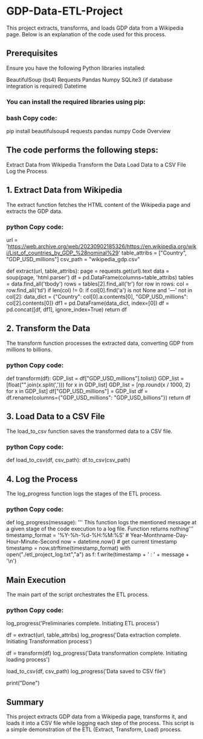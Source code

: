 # GDP-Data-ETL-Project
This project extracts, transforms, and loads GDP data from a Wikipedia page. Below is an explanation of the code used for this process.

## Prerequisites
Ensure you have the following Python libraries installed:

BeautifulSoup (bs4)
Requests
Pandas
Numpy
SQLite3 (if database integration is required)
Datetime
### You can install the required libraries using pip:

### bash Copy code:
pip install beautifulsoup4 requests pandas numpy
Code Overview


## The code performs the following steps:

Extract Data from Wikipedia
Transform the Data
Load Data to a CSV File
Log the Process
## 1. Extract Data from Wikipedia
The extract function fetches the HTML content of the Wikipedia page and extracts the GDP data.

### python Copy code:
url = 'https://web.archive.org/web/20230902185326/https://en.wikipedia.org/wiki/List_of_countries_by_GDP_%28nominal%29'
table_attribs = ["Country", "GDP_USD_millions"]
csv_path = "wikipedia_gdp.csv"

def extract(url, table_attribs):
    page = requests.get(url).text
    data = soup(page, 'html.parser')
    df = pd.DataFrame(columns=table_attribs)
    tables = data.find_all('tbody')
    rows = tables[2].find_all('tr')
    for row in rows:
        col = row.find_all('td')
        if len(col) != 0:
            if col[0].find('a') is not None and '—' not in col[2]:
                data_dict = {"Country": col[0].a.contents[0],
                             "GDP_USD_millions": col[2].contents[0]}
                df1 = pd.DataFrame(data_dict, index=[0])
                df = pd.concat([df, df1], ignore_index=True)
    return df
## 2. Transform the Data
The transform function processes the extracted data, converting GDP from millions to billions.

### python Copy code:
def transform(df):
    GDP_list = df["GDP_USD_millions"].tolist()
    GDP_list = [float("".join(x.split(','))) for x in GDP_list]
    GDP_list = [np.round(x / 1000, 2) for x in GDP_list]
    df["GDP_USD_millions"] = GDP_list
    df = df.rename(columns={"GDP_USD_millions": "GDP_USD_billions"})
    return df
## 3. Load Data to a CSV File
The load_to_csv function saves the transformed data to a CSV file.

### python Copy code:
def load_to_csv(df, csv_path):
    df.to_csv(csv_path)
## 4. Log the Process
The log_progress function logs the stages of the ETL process.

### python Copy code:
def log_progress(message):
    ''' This function logs the mentioned message at a given stage of the code execution to a log file. Function returns nothing'''
    timestamp_format = '%Y-%h-%d-%H:%M:%S' # Year-Monthname-Day-Hour-Minute-Second 
    now = datetime.now() # get current timestamp 
    timestamp = now.strftime(timestamp_format) 
    with open("./etl_project_log.txt","a") as f: 
        f.write(timestamp + ' : ' + message + '\n')
## Main Execution
The main part of the script orchestrates the ETL process.

### python Copy code:
log_progress('Preliminaries complete. Initiating ETL process')

df = extract(url, table_attribs)
log_progress('Data extraction complete. Initiating Transformation process')

df = transform(df)
log_progress('Data transformation complete. Initiating loading process')

load_to_csv(df, csv_path)
log_progress('Data saved to CSV file')

print("Done")
## Summary
This project extracts GDP data from a Wikipedia page, transforms it, and loads it into a CSV file while logging each step of the process. This script is a simple demonstration of the ETL (Extract, Transform, Load) process.
